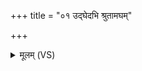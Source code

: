 +++
title = "०१ उद्घेदभि श्रुतामघम्"

+++
<details><summary>मूलम् (VS)</summary>

उद्घेद॒भि श्रु॒ताम॑घं वृष॒भं नर्या॑पसम्।  
अस्ता॑रमेषि सूर्य ॥
</details>